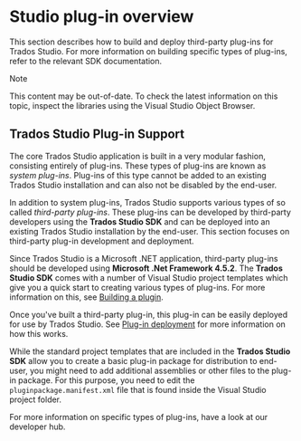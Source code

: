 Studio plug-in overview
====
This section describes how to build and deploy third-party plug-ins for Trados Studio. For more information on building specific types of plug-ins, refer to the relevant SDK documentation.

> [!NOTE]
> This content may be out-of-date. To check the latest information on this topic, inspect the libraries using the Visual Studio Object Browser.

Trados Studio Plug-in Support
----
The core Trados Studio application is built in a very modular fashion, consisting entirely of plug-ins. These types of plug-ins are known as *system plug-ins*. Plug-ins of this type cannot be added to an existing Trados Studio installation and can also not be disabled by the end-user.

In addition to system plug-ins, Trados Studio supports various types of so called *third-party plug-ins*. These plug-ins can be developed by third-party developers using the **Trados Studio SDK** and can be deployed into an existing Trados Studio installation by the end-user. This section focuses on third-party plug-in development and deployment.

Since Trados Studio is a Microsoft .NET application, third-party plug-ins should be developed using **Microsoft .Net Framework 4.5.2**. The **Trados Studio SDK** comes with a number of Visual Studio project templates which give you a quick start to creating various types of plug-ins. For more information on this, see [Building a plugin](building_a_plugin.md).

Once you've built a third-party plug-in, this plug-in can be easily deployed for use by Trados Studio. See [Plug-in deployment](plugin_deployment.md) for more information on how this works.

While the standard project templates that are included in the **Trados Studio SDK** allow you to create a basic plug-in package for distribution to end-user, you might need to add additional assemblies or other files to the plug-in package. For this purpose, you need to edit the `pluginpackage.manifest.xml` file that is found inside the Visual Studio project folder.

For more information on specific types of plug-ins, have a look at our developer hub.